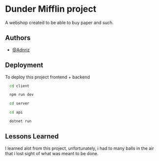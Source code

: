 
# Dunder Mifflin project

A webshop created to be able to buy paper and such.



## Authors

- [@Adnriz](https://www.github.com/adnriz)


## Deployment

To deploy this project frontend + backend

```bash
  cd client
```

```bash
  npm run dev
```

```bash
  cd server
```
```bash
  cd api
```
```bash
  dotnet run
```


## Lessons Learned

I learned alot from this project, unfortunately, i had to many balls in the air that i lost sight of what was meant to be done.

